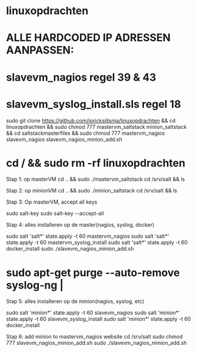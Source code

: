 # linuxopdrachten

# ALLE HARDCODED IP ADRESSEN AANPASSEN:

# slavevm_nagios    regel 39 & 43
# slavevm_syslog_install.sls regel 18

sudo git clone https://github.com/joricksijtsma/linuxopdrachten && cd linuxopdrachten && sudo chmod 777 mastervm_saltstack minion_saltstack && cd saltstackmasterfiles && sudo chmod 777 mastervm_nagios slavevm_nagios slavevm_nagios_minion_add.sh

# cd / && sudo rm -rf linuxopdrachten

Stap 1: op masterVM
cd .. && sudo ./mastervm_saltstack
cd /srv/salt && ls

Stap 2: op minionVM
cd .. && sudo ./minion_saltstack
cd /srv/salt && ls

Stap 3: Op masterVM, accept all keys

sudo salt-key
sudo salt-key --accept-all

Stap 4: alles installeren op de master(nagios, syslog, docker)

sudo salt 'salt*' state.apply -t 60 mastervm_nagios
sudo salt 'salt*' state.apply -t 60 mastervm_syslog_install
sudo salt 'salt*' state.apply -t 60 docker_install
sudo ./slavevm_nagios_minion_add.sh

# sudo apt-get purge --auto-remove syslog-ng  |

Stap 5: alles installeren op de minion(nagios, syslog, etc)

sudo salt 'minion*' state.apply -t 60 slavevm_nagios
sudo salt 'minion*' state.apply -t 60 slavevm_syslog_install
sudo salt 'minion*' state.apply -t 60 docker_install

Stap 6: add minion to mastervm_nagios website
cd /srv/salt
sudo chmod 777 slavevm_nagios_minion_add.sh
sudo ./slavevm_nagios_minion_add.sh
